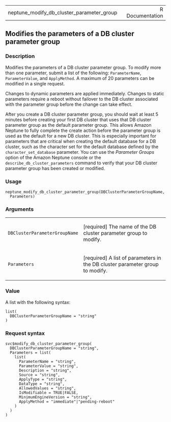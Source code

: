 <table style="width: 100%;">
<tbody>
<tr class="odd">
<td>neptune_modify_db_cluster_parameter_group</td>
<td style="text-align: right;">R Documentation</td>
</tr>
</tbody>
</table>

## Modifies the parameters of a DB cluster parameter group

### Description

Modifies the parameters of a DB cluster parameter group. To modify more
than one parameter, submit a list of the following: `ParameterName`,
`ParameterValue`, and `ApplyMethod`. A maximum of 20 parameters can be
modified in a single request.

Changes to dynamic parameters are applied immediately. Changes to static
parameters require a reboot without failover to the DB cluster
associated with the parameter group before the change can take effect.

After you create a DB cluster parameter group, you should wait at least
5 minutes before creating your first DB cluster that uses that DB
cluster parameter group as the default parameter group. This allows
Amazon Neptune to fully complete the create action before the parameter
group is used as the default for a new DB cluster. This is especially
important for parameters that are critical when creating the default
database for a DB cluster, such as the character set for the default
database defined by the `character_set_database` parameter. You can use
the *Parameter Groups* option of the Amazon Neptune console or the
`describe_db_cluster_parameters` command to verify that your DB cluster
parameter group has been created or modified.

### Usage

    neptune_modify_db_cluster_parameter_group(DBClusterParameterGroupName,
      Parameters)

### Arguments

<table>
<colgroup>
<col style="width: 35%" />
<col style="width: 65%" />
</colgroup>
<tbody>
<tr class="odd">
<td><code
id="neptune_modify_db_cluster_parameter_group_:_DBClusterParameterGroupName">DBClusterParameterGroupName</code></td>
<td><p>[required] The name of the DB cluster parameter group to
modify.</p></td>
</tr>
<tr class="even">
<td><code
id="neptune_modify_db_cluster_parameter_group_:_Parameters">Parameters</code></td>
<td><p>[required] A list of parameters in the DB cluster parameter group
to modify.</p></td>
</tr>
</tbody>
</table>

### Value

A list with the following syntax:

    list(
      DBClusterParameterGroupName = "string"
    )

### Request syntax

    svc$modify_db_cluster_parameter_group(
      DBClusterParameterGroupName = "string",
      Parameters = list(
        list(
          ParameterName = "string",
          ParameterValue = "string",
          Description = "string",
          Source = "string",
          ApplyType = "string",
          DataType = "string",
          AllowedValues = "string",
          IsModifiable = TRUE|FALSE,
          MinimumEngineVersion = "string",
          ApplyMethod = "immediate"|"pending-reboot"
        )
      )
    )
